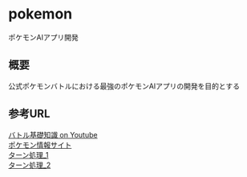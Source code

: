 # pokemon
ポケモンAIアプリ開発

## 概要
公式ポケモンバトルにおける最強のポケモンAIアプリの開発を目的とする

## 参考URL
[バトル基礎知識 on Youtube](https://www.youtube.com/watch?v=Hopo23L6CJU)<br>
[ポケモン情報サイト](https://yakkun.com)<br>
[ターン処理_1](https://wiki.xn--rckteqa2e.com/wiki/%E3%82%BF%E3%83%BC%E3%83%B3)<br>
[ターン処理_2](https://latest.pokewiki.net/バトル中の処理の順番)<br>


